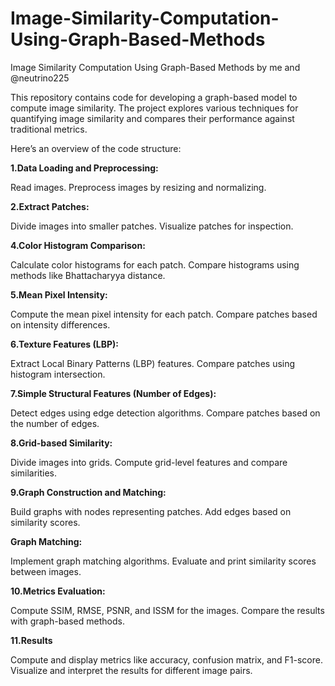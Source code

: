 # Image-Similarity-Computation-Using-Graph-Based-Methods
Image Similarity Computation Using Graph-Based Methods by me and @neutrino225

This repository contains code for developing a graph-based model to compute image similarity. The project explores various techniques for quantifying image similarity and compares their performance against traditional metrics.

Here’s an overview of the code structure:

**1.Data Loading and Preprocessing:**

Read images.
Preprocess images by resizing and normalizing.

**2.Extract Patches:**

Divide images into smaller patches.
Visualize patches for inspection.


**4.Color Histogram Comparison:**

Calculate color histograms for each patch.
Compare histograms using methods like Bhattacharyya distance.

**5.Mean Pixel Intensity:**

Compute the mean pixel intensity for each patch.
Compare patches based on intensity differences.

**6.Texture Features (LBP):**

Extract Local Binary Patterns (LBP) features.
Compare patches using histogram intersection.

**7.Simple Structural Features (Number of Edges):**

Detect edges using edge detection algorithms.
Compare patches based on the number of edges.

**8.Grid-based Similarity:**

Divide images into grids.
Compute grid-level features and compare similarities.

**9.Graph Construction and Matching:**

Build graphs with nodes representing patches.
Add edges based on similarity scores.

**Graph Matching:**

Implement graph matching algorithms.
Evaluate and print similarity scores between images.

**10.Metrics Evaluation:**

Compute SSIM, RMSE, PSNR, and ISSM for the images.
Compare the results with graph-based methods.

**11.Results**

Compute and display metrics like accuracy, confusion matrix, and F1-score.
Visualize and interpret the results for different image pairs.
